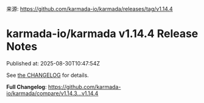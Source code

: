 来源: https://github.com/karmada-io/karmada/releases/tag/v1.14.4

# karmada-io/karmada v1.14.4 Release Notes

Published at: 2025-08-30T10:47:54Z

See [the CHANGELOG](https://github.com/karmada-io/karmada/blob/master/docs/CHANGELOG/CHANGELOG-1.14.md) for details.


**Full Changelog**: https://github.com/karmada-io/karmada/compare/v1.14.3...v1.14.4